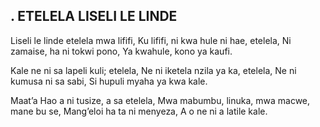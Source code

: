 ## . ETELELA LISELI LE LINDE

Liseli le linde etelela mwa lififi,
Ku lififi, ni kwa hule ni hae, etelela,
Ni zamaise, ha ni tokwi pono,
Ya kwahule, kono ya kaufi.


Kale ne ni sa lapeli kuli; etelela,
Ne ni iketela nzila ya ka, etelela,
Ne ni kumusa ni sa sabi,
Si hupuli myaha ya kwa kale.


Maat’a Hao a ni tusize, a sa etelela,
Mwa mabumbu, linuka, mwa macwe, mane bu se,
Mang’eloi ha ta ni menyeza,
A o ne ni a latile kale.

